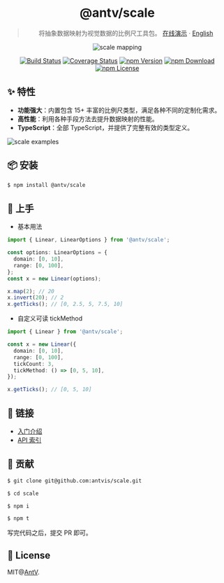 <h1 align="center">
<b>@antv/scale</b>
</h1>

<div align="center">

> 将抽象数据映射为视觉数据的比例尺工具包。 [在线演示](https://observablehq.com/@pearmini/antv-scale) · [English](./README.en-US.md)

![scale mapping](https://user-images.githubusercontent.com/7856674/116353528-85644a80-a829-11eb-85e4-3463a29000a9.png)

[![Build Status](https://github.com/antvis/scale/workflows/build/badge.svg?branch=master)](https://github.com/antvis/scale/actions)
[![Coverage Status](https://img.shields.io/coveralls/github/antvis/scale/master.svg)](https://coveralls.io/github/antvis/scale?branch=master)
[![npm Version](https://img.shields.io/npm/v/@antv/scale.svg)](https://www.npmjs.com/package/@antv/scale)
[![npm Download](https://img.shields.io/npm/dm/@antv/scale.svg)](https://www.npmjs.com/package/@antv/scale)
[![npm License](https://img.shields.io/npm/l/@antv/scale.svg)](https://www.npmjs.com/package/@antv/scale)

</div>

## ✨ 特性

- **功能强大**：内置包含 15+ 丰富的比例尺类型，满足各种不同的定制化需求。
- **高性能**：利用各种手段方法去提升数据映射的性能。
- **TypeScript**：全部 TypeScript，并提供了完整有效的类型定义。

![scale examples](https://gw.alipayobjects.com/mdn/rms_40052e/afts/img/A*Usg2S685JQkAAAAAAAAAAAAAARQnAQ)

## 📦 安装

```bash
$ npm install @antv/scale
```

## 🔨 上手

- 基本用法

```ts
import { Linear, LinearOptions } from '@antv/scale';

const options: LinearOptions = {
  domain: [0, 10],
  range: [0, 100],
};
const x = new Linear(options);

x.map(2); // 20
x.invert(20); // 2
x.getTicks(); // [0, 2.5, 5, 7.5, 10]
```

- 自定义可读 tickMethod

```ts
import { Linear } from '@antv/scale';

const x = new Linear({
  domain: [0, 10],
  range: [0, 100],
  tickCount: 3,
  tickMethod: () => [0, 5, 10],
});

x.getTicks(); // [0, 5, 10]
```

## 📎 链接

- [入门介绍](https://observablehq.com/@pearmini/antv-scale)
- [API 索引](./docs/api/readme.md)

## 📮 贡献

```bash
$ git clone git@github.com:antvis/scale.git

$ cd scale

$ npm i

$ npm t
```

写完代码之后，提交 PR 即可。

## 📄 License

MIT@[AntV](https://github.com/antvis).
